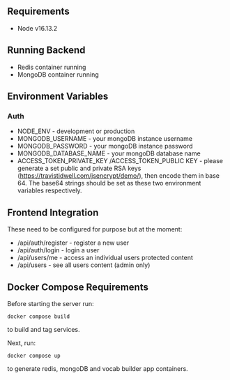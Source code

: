 ## Requirements
* Node v16.13.2

## Running Backend
* Redis container running
* MongoDB container running

## Environment Variables
### Auth
* NODE_ENV - development or production
* MONGODB_USERNAME - your mongoDB instance username
* MONGODB_PASSWORD - your mongoDB instance password
* MONGODB_DATABASE_NAME - your mongoDB database name
* ACCESS_TOKEN_PRIVATE_KEY /ACCESS_TOKEN_PUBLIC KEY - please generate a set public and private RSA keys (https://travistidwell.com/jsencrypt/demo/), then encode them in base 64. The base64 strings should be set as these two environment variables respectively.

## Frontend Integration
These need to be configured for purpose but at the moment:
* /api/auth/register - register a new user
* /api/auth/login - login a user
* /api/users/me - access an individual users protected content
* /api/users - see all users content (admin only)

## Docker Compose Requirements
Before starting the server run:
````
docker compose build
````
to build and tag services.

Next, run:

```
docker compose up
```
to generate redis, mongoDB and vocab builder app containers.
